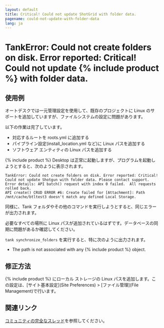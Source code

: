 ```yaml
---
layout: default
title: Critical! Could not update ShotGrid with folder data.
pagename: could-not-update-with-folder-data
lang: ja
---
```


# TankError: Could not create folders on disk. Error reported: Critical! Could not update {% include product %} with folder data.

## 使用例

オートデスクでは一元管理設定を使用して、既存のプロジェクトに Linux のサポートを追加していますが、ファイルシステムの設定に問題があります。

以下の作業は完了しています。

- 対応するルートを roots.yml に追加する
- パイプライン設定(install_location.yml など)に Linux パスを追加する
- ソフトウェア エンティティの Linux パスを追加する

{% include product %} Desktop は正常に起動しますが、プログラムを起動しようとすると、次のように表示されます。

```
TankError: Could not create folders on disk. Error reported: Critical! Could not update Shotgun with folder data. Please contact support. Error details: API batch() request with index 0 failed.  All requests rolled back.
API create() CRUD ERROR #6: Create failed for [Attachment]: Path /mnt/cache/btltest3 doesn't match any defined Local Storage.
```

同様に、Tank フォルダやその他のコマンドを実行しようとすると、同じエラーが出力されます。

必要なすべての場所に Linux パスが追加されているはずです。データベースの同期に問題があるか確認してください。

`tank synchronize_folders` を実行すると、特に次のように出力されます。

- The path is not associated with any {% include product %} object.

## 修正方法

{% include product %} にローカル ストレージの Linux パスを追加します。この設定は、[サイト基本設定](Site Preferences) > [ファイル管理](File Management)で行います。


## 関連リンク

[コミュニティの完全なスレッド](https://community.shotgridsoftware.com/t/first-time-setting-up-shotgun-and-i-have-this-error/9384)を参照してください。